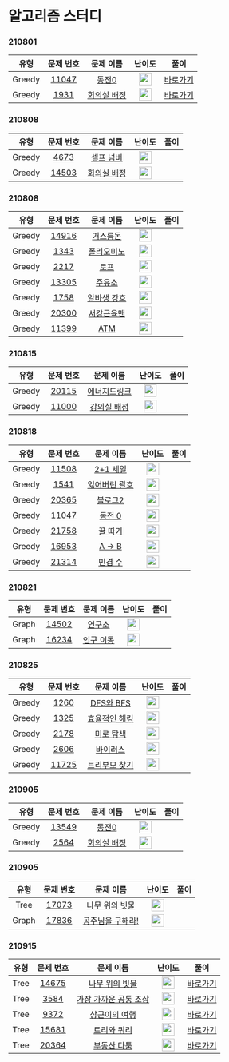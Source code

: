 # 알고리즘 스터디

### 210801

|  유형  |                                 문제 번호                                 |                                   문제 이름                                    |                                      난이도                                       |                                         풀이                                          |
| :----: | :-----------------------------------------------------------------------: | :----------------------------------------------------------------------------: | :-------------------------------------------------------------------------------: | :-----------------------------------------------------------------------------------: |
| Greedy | <a href="https://www.acmicpc.net/problem/11047" target="_blank">11047</a> |   <a href="https://www.acmicpc.net/problem/11047" target="_blank">동전0</a>    | <img height="25px" width="25px" src="https://static.solved.ac/tier_small/9.svg"/> | <a href="http://boj.kr/b4c6314808134df2a8e88d4f9a121454" target="_blank">바로가기</a> |
| Greedy |  <a href="https://www.acmicpc.net/problem/1931" target="_blank">1931</a>  | <a href="https://www.acmicpc.net/problem/1931" target="_blank">회의실 배정</a> | <img height="25px" width="25px" src="https://static.solved.ac/tier_small/9.svg"/> |     <a href="https://www.acmicpc.net/problem/11047" target="_blank">바로가기</a>      |

### 210808

|  유형  |                                 문제 번호                                 |                                    문제 이름                                    |                                      난이도                                       | 풀이 |
| :----: | :-----------------------------------------------------------------------: | :-----------------------------------------------------------------------------: | :-------------------------------------------------------------------------------: | :--: |
| Greedy |  <a href="https://www.acmicpc.net/problem/4673" target="_blank">4673</a>  |  <a href="https://www.acmicpc.net/problem/4673" target="_blank">셀프 넘버</a>   | <img height="25px" width="25px" src="https://static.solved.ac/tier_small/9.svg"/> |
| Greedy | <a href="https://www.acmicpc.net/problem/14503" target="_blank">14503</a> | <a href="https://www.acmicpc.net/problem/14503" target="_blank">회의실 배정</a> | <img height="25px" width="25px" src="https://static.solved.ac/tier_small/9.svg"/> |

### 210808

|  유형  |                                 문제 번호                                 |                                   문제 이름                                    |                                      난이도                                       | 풀이 |
| :----: | :-----------------------------------------------------------------------: | :----------------------------------------------------------------------------: | :-------------------------------------------------------------------------------: | :--: |
| Greedy | <a href="https://www.acmicpc.net/problem/14916" target="_blank">14916</a> |  <a href="https://www.acmicpc.net/problem/14916" target="_blank">거스름돈</a>  | <img height="25px" width="25px" src="https://static.solved.ac/tier_small/6.svg"/> |
| Greedy |  <a href="https://www.acmicpc.net/problem/1343" target="_blank">1343</a>  | <a href="https://www.acmicpc.net/problem/1343" target="_blank">폴리오미노</a>  | <img height="25px" width="25px" src="https://static.solved.ac/tier_small/6.svg"/> |
| Greedy |  <a href="https://www.acmicpc.net/problem/2217" target="_blank">2217</a>  |    <a href="https://www.acmicpc.net/problem/2217" target="_blank">로프</a>     | <img height="25px" width="25px" src="https://static.solved.ac/tier_small/7.svg"/> |
| Greedy | <a href="https://www.acmicpc.net/problem/13305" target="_blank">13305</a> |   <a href="https://www.acmicpc.net/problem/13305" target="_blank">주유소</a>   | <img height="25px" width="25px" src="https://static.solved.ac/tier_small/7.svg"/> |
| Greedy |  <a href="https://www.acmicpc.net/problem/1758" target="_blank">1758</a>  | <a href="https://www.acmicpc.net/problem/1758" target="_blank">알바생 강호</a> | <img height="25px" width="25px" src="https://static.solved.ac/tier_small/7.svg"/> |
| Greedy | <a href="https://www.acmicpc.net/problem/20300" target="_blank">20300</a> | <a href="https://www.acmicpc.net/problem/20300" target="_blank">서강근육맨</a> | <img height="25px" width="25px" src="https://static.solved.ac/tier_small/7.svg"/> |
| Greedy | <a href="https://www.acmicpc.net/problem/11399" target="_blank">11399</a> |    <a href="https://www.acmicpc.net/problem/11399" target="_blank">ATM</a>     | <img height="25px" width="25px" src="https://static.solved.ac/tier_small/8.svg"/> |

### 210815

|  유형  |                                 문제 번호                                 |                                    문제 이름                                     |                                       난이도                                       | 풀이 |
| :----: | :-----------------------------------------------------------------------: | :------------------------------------------------------------------------------: | :--------------------------------------------------------------------------------: | :--: |
| Greedy | <a href="https://www.acmicpc.net/problem/20115" target="_blank">20115</a> | <a href="https://www.acmicpc.net/problem/20115" target="_blank">에너지드링크</a> | <img height="25px" width="25px" src="https://static.solved.ac/tier_small/10.svg"/> |
| Greedy | <a href="https://www.acmicpc.net/problem/11000" target="_blank">11000</a> | <a href="https://www.acmicpc.net/problem/11000" target="_blank">강의실 배정</a>  | <img height="25px" width="25px" src="https://static.solved.ac/tier_small/12.svg"/> |

### 210818

|  유형  |                                 문제 번호                                 |                                    문제 이름                                     |                                      난이도                                       | 풀이 |
| :----: | :-----------------------------------------------------------------------: | :------------------------------------------------------------------------------: | :-------------------------------------------------------------------------------: | :--: |
| Greedy | <a href="https://www.acmicpc.net/problem/11508" target="_blank">11508</a> |   <a href="https://www.acmicpc.net/problem/11508" target="_blank">2+1 세일</a>   | <img height="25px" width="25px" src="https://static.solved.ac/tier_small/7.svg"/> |
| Greedy |  <a href="https://www.acmicpc.net/problem/1541" target="_blank">1541</a>  | <a href="https://www.acmicpc.net/problem/1541" target="_blank">잃어버린 괄호</a> | <img height="25px" width="25px" src="https://static.solved.ac/tier_small/8.svg"/> |
| Greedy | <a href="https://www.acmicpc.net/problem/20365" target="_blank">20365</a> |   <a href="https://www.acmicpc.net/problem/20365" target="_blank">블로그2</a>    | <img height="25px" width="25px" src="https://static.solved.ac/tier_small/9.svg"/> |
| Greedy | <a href="https://www.acmicpc.net/problem/11047" target="_blank">11047</a> |    <a href="https://www.acmicpc.net/problem/11047" target="_blank">동전 0</a>    | <img height="25px" width="25px" src="https://static.solved.ac/tier_small/9.svg"/> |
| Greedy | <a href="https://www.acmicpc.net/problem/21758" target="_blank">21758</a> |   <a href="https://www.acmicpc.net/problem/21758" target="_blank">꿀 따기</a>    | <img height="25px" width="25px" src="https://static.solved.ac/tier_small/9.svg"/> |
| Greedy | <a href="https://www.acmicpc.net/problem/16953" target="_blank">16953</a> |    <a href="https://www.acmicpc.net/problem/16953" target="_blank">A → B</a>     | <img height="25px" width="25px" src="https://static.solved.ac/tier_small/9.svg"/> |
| Greedy | <a href="https://www.acmicpc.net/problem/21314" target="_blank">21314</a> |   <a href="https://www.acmicpc.net/problem/21314" target="_blank">민겸 수</a>    | <img height="25px" width="25px" src="https://static.solved.ac/tier_small/9.svg"/> |

### 210821

| 유형  |                                 문제 번호                                 |                                   문제 이름                                   |                                       난이도                                       | 풀이 |
| :---: | :-----------------------------------------------------------------------: | :---------------------------------------------------------------------------: | :--------------------------------------------------------------------------------: | :--: |
| Graph | <a href="https://www.acmicpc.net/problem/14502" target="_blank">14502</a> |  <a href="https://www.acmicpc.net/problem/14502" target="_blank">연구소</a>   | <img height="25px" width="25px" src="https://static.solved.ac/tier_small/11.svg"/> |
| Graph | <a href="https://www.acmicpc.net/problem/16234" target="_blank">16234</a> | <a href="https://www.acmicpc.net/problem/16234" target="_blank">인구 이동</a> | <img height="25px" width="25px" src="https://static.solved.ac/tier_small/11.svg"/> |

### 210825

|  유형  |                                 문제 번호                                 |                                     문제 이름                                     |                                       난이도                                       | 풀이 |
| :----: | :-----------------------------------------------------------------------: | :-------------------------------------------------------------------------------: | :--------------------------------------------------------------------------------: | :--: |
| Greedy |  <a href="https://www.acmicpc.net/problem/1260" target="_blank">1260</a>  |   <a href="https://www.acmicpc.net/problem/1260" target="_blank">DFS와 BFS</a>    | <img height="25px" width="25px" src="https://static.solved.ac/tier_small/9.svg"/>  |
| Greedy |  <a href="https://www.acmicpc.net/problem/1325" target="_blank">1325</a>  | <a href="https://www.acmicpc.net/problem/1325" target="_blank">효율적인 해킹</a>  | <img height="25px" width="25px" src="https://static.solved.ac/tier_small/9.svg"/>  |
| Greedy |  <a href="https://www.acmicpc.net/problem/2178" target="_blank">2178</a>  |   <a href="https://www.acmicpc.net/problem/2178" target="_blank">미로 탐색</a>    | <img height="25px" width="25px" src="https://static.solved.ac/tier_small/10.svg"/> |
| Greedy |  <a href="https://www.acmicpc.net/problem/2606" target="_blank">2606</a>  |    <a href="https://www.acmicpc.net/problem/2606" target="_blank">바이러스</a>    | <img height="25px" width="25px" src="https://static.solved.ac/tier_small/8.svg"/>  |
| Greedy | <a href="https://www.acmicpc.net/problem/11725" target="_blank">11725</a> | <a href="https://www.acmicpc.net/problem/11725" target="_blank">트리부모 찾기</a> | <img height="25px" width="25px" src="https://static.solved.ac/tier_small/9.svg"/>  |

### 210905

|  유형  |                                 문제 번호                                 |                                   문제 이름                                    |                                      난이도                                       | 풀이 |
| :----: | :-----------------------------------------------------------------------: | :----------------------------------------------------------------------------: | :-------------------------------------------------------------------------------: | :--: |
| Greedy | <a href="https://www.acmicpc.net/problem/13549" target="_blank">13549</a> |   <a href="https://www.acmicpc.net/problem/13549" target="_blank">동전0</a>    | <img height="25px" width="25px" src="https://static.solved.ac/tier_small/9.svg"/> |
| Greedy |  <a href="https://www.acmicpc.net/problem/2564" target="_blank">2564</a>  | <a href="https://www.acmicpc.net/problem/2564" target="_blank">회의실 배정</a> | <img height="25px" width="25px" src="https://static.solved.ac/tier_small/9.svg"/> |

### 210905

| 유형  |                                 문제 번호                                 |                                      문제 이름                                       |                                       난이도                                       | 풀이 |
| :---: | :-----------------------------------------------------------------------: | :----------------------------------------------------------------------------------: | :--------------------------------------------------------------------------------: | :--: |
| Tree  | <a href="https://www.acmicpc.net/problem/17073" target="_blank">17073</a> |  <a href="https://www.acmicpc.net/problem/17073" target="_blank">나무 위의 빗물</a>  | <img height="25px" width="25px" src="https://static.solved.ac/tier_small/11.svg"/> |
| Graph | <a href="https://www.acmicpc.net/problem/17836" target="_blank">17836</a> | <a href="https://www.acmicpc.net/problem/17836" target="_blank">공주님을 구해라!</a> | <img height="25px" width="25px" src="https://static.solved.ac/tier_small/11.svg"/> |

### 210915

| 유형 |                                 문제 번호                                 |                                        문제 이름                                         |                                       난이도                                       |                                         풀이                                          |
| :--: | :-----------------------------------------------------------------------: | :--------------------------------------------------------------------------------------: | :--------------------------------------------------------------------------------: | :-----------------------------------------------------------------------------------: |
| Tree | <a href="https://www.acmicpc.net/problem/17073" target="_blank">14675</a> |    <a href="https://www.acmicpc.net/problem/14675" target="_blank">나무 위의 빗물</a>    | <img height="25px" width="25px" src="https://static.solved.ac/tier_small/11.svg"/> | <a href="http://boj.kr/bc1a57de55504a7893f60c2cf701243d" target="_blank">바로가기</a> |
| Tree |  <a href="https://www.acmicpc.net/problem/3584" target="_blank">3584</a>  | <a href="https://www.acmicpc.net/problem/3584" target="_blank">가장 가까운 공통 조상</a> | <img height="25px" width="25px" src="https://static.solved.ac/tier_small/11.svg"/> | <a href="http://boj.kr/bc1a57de55504a7893f60c2cf701243d" target="_blank">바로가기</a> |
| Tree |  <a href="https://www.acmicpc.net/problem/9372" target="_blank">9372</a>  |     <a href="https://www.acmicpc.net/problem/9372" target="_blank">상근이의 여행</a>     | <img height="25px" width="25px" src="https://static.solved.ac/tier_small/11.svg"/> | <a href="http://boj.kr/bc1a57de55504a7893f60c2cf701243d" target="_blank">바로가기</a> |
| Tree | <a href="https://www.acmicpc.net/problem/15681" target="_blank">15681</a> |     <a href="https://www.acmicpc.net/problem/15681" target="_blank">트리와 쿼리</a>      | <img height="25px" width="25px" src="https://static.solved.ac/tier_small/11.svg"/> | <a href="http://boj.kr/bc1a57de55504a7893f60c2cf701243d" target="_blank">바로가기</a> |
| Tree | <a href="https://www.acmicpc.net/problem/20364" target="_blank">20364</a> |    <a href="https://www.acmicpc.net/problem/20364" target="_blank"> 부동산 다툼 </a>     | <img height="25px" width="25px" src="https://static.solved.ac/tier_small/11.svg"/> | <a href="http://boj.kr/bc1a57de55504a7893f60c2cf701243d" target="_blank">바로가기</a> |
